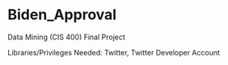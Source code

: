# Biden_Approval
Data Mining (CIS 400) Final Project

Libraries/Privileges Needed: Twitter, Twitter Developer Account




